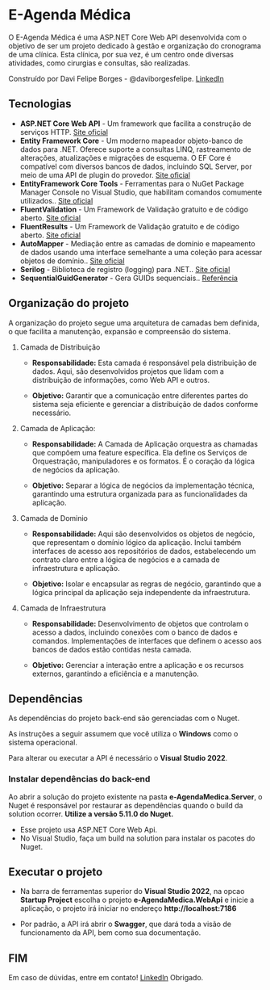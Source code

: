 # E-Agenda Médica

O E-Agenda Médica é uma ASP.NET Core Web API desenvolvida com o objetivo de ser um projeto dedicado à gestão e organização do cronograma de uma clínica. Esta clínica, por sua vez, é um centro onde diversas atividades, como cirurgias e consultas, são realizadas.

Construído por Davi Felipe Borges - @daviborgesfelipe. [LinkedIn](https://www.linkedin.com/in/davi-borges-felipe/)

## Tecnologias

* **ASP.NET Core Web API** - Um framework que facilita a construção de serviços HTTP. [Site oficial](http://www.asp.net/web-api/overview/getting-started-with-aspnet-web-api/tutorial-your-first-web-api)
* **Entity Framework Core** - Um moderno mapeador objeto-banco de dados para .NET. Oferece suporte a consultas LINQ, rastreamento de alterações, atualizações e migrações de esquema. O EF Core é compatível com diversos bancos de dados, incluindo SQL Server, por meio de uma API de plugin do provedor. [Site oficial](https://learn.microsoft.com/pt-br/ef/core)
* **EntityFramework Core Tools** - Ferramentas para o NuGet Package Manager Console no Visual Studio, que habilitam comandos comumente utilizados.. [Site oficial](https://learn.microsoft.com/pt-br/ef/core)
* **FluentValidation** -  Um Framework de Validação gratuito e de código aberto. [Site oficial](https://fluentvalidation.net)
* **FluentResults** -  Um Framework de Validação gratuito e de código aberto. [Site oficial](https://www.nuget.org/packages/FluentResults/3.14.0#readme-body-tab)
* **AutoMapper** - Mediação entre as camadas de domínio e mapeamento de dados usando uma interface semelhante a uma coleção para acessar objetos de domínio.. [Site oficial](https://automapper.org)
* **Serilog** - Biblioteca de registro (logging) para .NET.. [Site oficial](https://serilog.net)
* **SequentialGuidGenerator** - Gera GUIDs sequenciais.. [Referência](https://www.nuget.org/packages/SequentialGuidGenerator/1.1.0)

## Organização do projeto

A organização do projeto segue uma arquitetura de camadas bem definida, o que facilita a manutenção, expansão e compreensão do sistema.

1. Camada de Distribuição
	
    * **Responsabilidade:** Esta camada é responsável pela distribuição de dados. Aqui, são desenvolvidos projetos que lidam com a distribuição de informações, como Web API e outros. 

	* **Objetivo:** Garantir que a comunicação entre diferentes partes do sistema seja eficiente e gerenciar a distribuição de dados conforme necessário.

2. Camada de Aplicação:
	
    * **Responsabilidade:** A Camada de Aplicação orquestra as chamadas que compõem uma feature específica. Ela define os Serviços de Orquestração, manipuladores e os formatos. É o coração da lógica de negócios da aplicação.

	* **Objetivo:** Separar a lógica de negócios da implementação técnica, garantindo uma estrutura organizada para as funcionalidades da aplicação.

3. Camada de Dominio
	
    * **Responsabilidade:** Aqui são desenvolvidos os objetos de negócio, que representam o domínio lógico da aplicação. Inclui também interfaces de acesso aos repositórios de dados, estabelecendo um contrato claro entre a lógica de negócios e a camada de infraestrutura e aplicação.

	* **Objetivo:** Isolar e encapsular as regras de negócio, garantindo que a lógica principal da aplicação seja independente da infraestrutura.

4. Camada de Infraestrutura
    
    * **Responsabilidade:** Desenvolvimento de objetos que controlam o acesso a dados, incluindo conexões com o banco de dados e comandos. Implementações de interfaces que definem o acesso aos bancos de dados estão contidas nesta camada.

	* **Objetivo:** Gerenciar a interação entre a aplicação e os recursos externos, garantindo a eficiência e a manutenção.
	   

## Dependências

As dependências do projeto back-end são gerenciadas com o Nuget.

As instruções a seguir assumem que você utiliza o **Windows** como o sistema operacional.

Para alterar ou executar a API é necessário o **Visual Studio 2022**.

### Instalar dependências do back-end

Ao abrir a solução do projeto existente na pasta **e-AgendaMedica.Server**, o Nuget é responsável por restaurar as dependências quando
o build da solution ocorrer. **Utilize a versão 5.11.0 do Nuget.**

* Esse projeto usa ASP.NET Core Web Api.
* No Visual Studio, faça um build na solution para instalar os pacotes do Nuget.

## Executar o projeto

* Na barra de ferramentas superior do **Visual Studio 2022**, na opcao **Startup Project** escolha o projeto **e-AgendaMedica.WebApi** e inicie a aplicação, o projeto irá iniciar no endereço **http://localhost:7186**

* Por padrão, a API irá abrir o **Swagger**, que dará toda a visão de funcionamento da API, bem como sua documentação.

## FIM

Em caso de dúvidas, entre em contato! [LinkedIn](https://www.linkedin.com/in/davi-borges-felipe/)
Obrigado.

